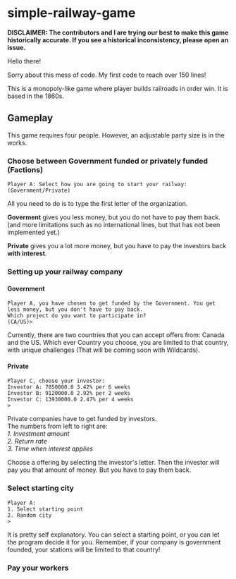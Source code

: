 # simple-railway-game

  
**DISCLAIMER: The contributors and I are trying our best to make this game historically accurate. If you see a historical inconsistency, please open an issue.**  

Hello there!

Sorry about this mess of code. My first code to reach over 150 lines! 

This is a monopoly-like game where player builds railroads in order win. It is based in the 1860s. 

## Gameplay
  
This game requires four people. However, an adjustable party size is in the works.

### Choose between Government funded or privately funded (Factions)

```
Player A: Select how you are going to start your railway: (Government/Private)
```
  
All you need to do is to type the first letter of the organization.
  
**Goverment** gives you less money, but you do not have to pay them back. (and more limitations such as no international lines, but that has not been implemented yet.)
  
**Private** gives you a lot more money, but you have to pay the investors back **with interest**.
  
### Setting up your railway company

#### Government
  
```
Player A, you have chosen to get funded by the Government. You get less money, but you don't have to pay back.
Which project do you want to participate in?
(CA/US)> 
```
  
Currently, there are two countries that you can accept offers from: Canada and the US. Which ever Country you choose, you are limited to that country, with unique challenges (That will be coming soon with Wildcards).  
  
  

#### Private

```
Player C, choose your investor:
Investor A: 7850000.0 3.42% per 6 weeks
Investor B: 9120000.0 2.92% per 2 weeks
Investor C: 13930000.0 2.47% per 4 weeks
>
```
Private companies have to get funded by investors.  
The numbers from left to right are:  
*1. Investment amount*  
*2. Return rate*  
*3. Time when interest applies*  
  
Choose a offering by selecting the investor's letter. Then the investor will pay you that amount of money. But you have to pay them back.  
  
### Select starting city

```
Player A: 
1. Select starting point
2. Random city
> 
```  
It is pretty self explanatory. You can select a starting point, or you can let the program decide it for you. Remember, if your company is government founded, your stations will be limited to that country!
  
### Pay your workers  

